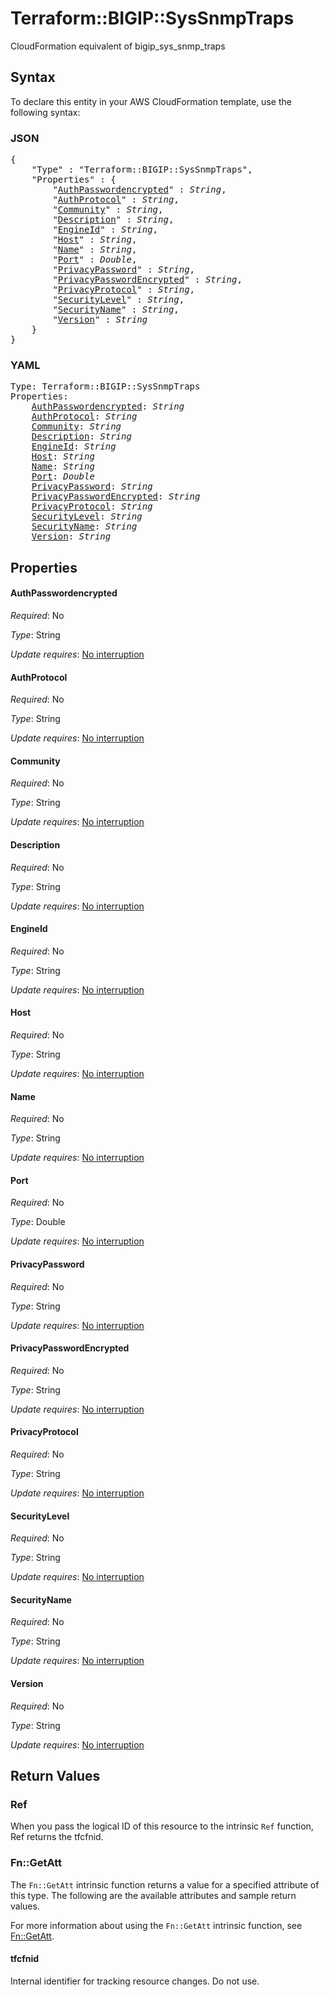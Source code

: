 # Terraform::BIGIP::SysSnmpTraps

CloudFormation equivalent of bigip_sys_snmp_traps

## Syntax

To declare this entity in your AWS CloudFormation template, use the following syntax:

### JSON

<pre>
{
    "Type" : "Terraform::BIGIP::SysSnmpTraps",
    "Properties" : {
        "<a href="#authpasswordencrypted" title="AuthPasswordencrypted">AuthPasswordencrypted</a>" : <i>String</i>,
        "<a href="#authprotocol" title="AuthProtocol">AuthProtocol</a>" : <i>String</i>,
        "<a href="#community" title="Community">Community</a>" : <i>String</i>,
        "<a href="#description" title="Description">Description</a>" : <i>String</i>,
        "<a href="#engineid" title="EngineId">EngineId</a>" : <i>String</i>,
        "<a href="#host" title="Host">Host</a>" : <i>String</i>,
        "<a href="#name" title="Name">Name</a>" : <i>String</i>,
        "<a href="#port" title="Port">Port</a>" : <i>Double</i>,
        "<a href="#privacypassword" title="PrivacyPassword">PrivacyPassword</a>" : <i>String</i>,
        "<a href="#privacypasswordencrypted" title="PrivacyPasswordEncrypted">PrivacyPasswordEncrypted</a>" : <i>String</i>,
        "<a href="#privacyprotocol" title="PrivacyProtocol">PrivacyProtocol</a>" : <i>String</i>,
        "<a href="#securitylevel" title="SecurityLevel">SecurityLevel</a>" : <i>String</i>,
        "<a href="#securityname" title="SecurityName">SecurityName</a>" : <i>String</i>,
        "<a href="#version" title="Version">Version</a>" : <i>String</i>
    }
}
</pre>

### YAML

<pre>
Type: Terraform::BIGIP::SysSnmpTraps
Properties:
    <a href="#authpasswordencrypted" title="AuthPasswordencrypted">AuthPasswordencrypted</a>: <i>String</i>
    <a href="#authprotocol" title="AuthProtocol">AuthProtocol</a>: <i>String</i>
    <a href="#community" title="Community">Community</a>: <i>String</i>
    <a href="#description" title="Description">Description</a>: <i>String</i>
    <a href="#engineid" title="EngineId">EngineId</a>: <i>String</i>
    <a href="#host" title="Host">Host</a>: <i>String</i>
    <a href="#name" title="Name">Name</a>: <i>String</i>
    <a href="#port" title="Port">Port</a>: <i>Double</i>
    <a href="#privacypassword" title="PrivacyPassword">PrivacyPassword</a>: <i>String</i>
    <a href="#privacypasswordencrypted" title="PrivacyPasswordEncrypted">PrivacyPasswordEncrypted</a>: <i>String</i>
    <a href="#privacyprotocol" title="PrivacyProtocol">PrivacyProtocol</a>: <i>String</i>
    <a href="#securitylevel" title="SecurityLevel">SecurityLevel</a>: <i>String</i>
    <a href="#securityname" title="SecurityName">SecurityName</a>: <i>String</i>
    <a href="#version" title="Version">Version</a>: <i>String</i>
</pre>

## Properties

#### AuthPasswordencrypted

_Required_: No

_Type_: String

_Update requires_: [No interruption](https://docs.aws.amazon.com/AWSCloudFormation/latest/UserGuide/using-cfn-updating-stacks-update-behaviors.html#update-no-interrupt)

#### AuthProtocol

_Required_: No

_Type_: String

_Update requires_: [No interruption](https://docs.aws.amazon.com/AWSCloudFormation/latest/UserGuide/using-cfn-updating-stacks-update-behaviors.html#update-no-interrupt)

#### Community

_Required_: No

_Type_: String

_Update requires_: [No interruption](https://docs.aws.amazon.com/AWSCloudFormation/latest/UserGuide/using-cfn-updating-stacks-update-behaviors.html#update-no-interrupt)

#### Description

_Required_: No

_Type_: String

_Update requires_: [No interruption](https://docs.aws.amazon.com/AWSCloudFormation/latest/UserGuide/using-cfn-updating-stacks-update-behaviors.html#update-no-interrupt)

#### EngineId

_Required_: No

_Type_: String

_Update requires_: [No interruption](https://docs.aws.amazon.com/AWSCloudFormation/latest/UserGuide/using-cfn-updating-stacks-update-behaviors.html#update-no-interrupt)

#### Host

_Required_: No

_Type_: String

_Update requires_: [No interruption](https://docs.aws.amazon.com/AWSCloudFormation/latest/UserGuide/using-cfn-updating-stacks-update-behaviors.html#update-no-interrupt)

#### Name

_Required_: No

_Type_: String

_Update requires_: [No interruption](https://docs.aws.amazon.com/AWSCloudFormation/latest/UserGuide/using-cfn-updating-stacks-update-behaviors.html#update-no-interrupt)

#### Port

_Required_: No

_Type_: Double

_Update requires_: [No interruption](https://docs.aws.amazon.com/AWSCloudFormation/latest/UserGuide/using-cfn-updating-stacks-update-behaviors.html#update-no-interrupt)

#### PrivacyPassword

_Required_: No

_Type_: String

_Update requires_: [No interruption](https://docs.aws.amazon.com/AWSCloudFormation/latest/UserGuide/using-cfn-updating-stacks-update-behaviors.html#update-no-interrupt)

#### PrivacyPasswordEncrypted

_Required_: No

_Type_: String

_Update requires_: [No interruption](https://docs.aws.amazon.com/AWSCloudFormation/latest/UserGuide/using-cfn-updating-stacks-update-behaviors.html#update-no-interrupt)

#### PrivacyProtocol

_Required_: No

_Type_: String

_Update requires_: [No interruption](https://docs.aws.amazon.com/AWSCloudFormation/latest/UserGuide/using-cfn-updating-stacks-update-behaviors.html#update-no-interrupt)

#### SecurityLevel

_Required_: No

_Type_: String

_Update requires_: [No interruption](https://docs.aws.amazon.com/AWSCloudFormation/latest/UserGuide/using-cfn-updating-stacks-update-behaviors.html#update-no-interrupt)

#### SecurityName

_Required_: No

_Type_: String

_Update requires_: [No interruption](https://docs.aws.amazon.com/AWSCloudFormation/latest/UserGuide/using-cfn-updating-stacks-update-behaviors.html#update-no-interrupt)

#### Version

_Required_: No

_Type_: String

_Update requires_: [No interruption](https://docs.aws.amazon.com/AWSCloudFormation/latest/UserGuide/using-cfn-updating-stacks-update-behaviors.html#update-no-interrupt)

## Return Values

### Ref

When you pass the logical ID of this resource to the intrinsic `Ref` function, Ref returns the tfcfnid.

### Fn::GetAtt

The `Fn::GetAtt` intrinsic function returns a value for a specified attribute of this type. The following are the available attributes and sample return values.

For more information about using the `Fn::GetAtt` intrinsic function, see [Fn::GetAtt](https://docs.aws.amazon.com/AWSCloudFormation/latest/UserGuide/intrinsic-function-reference-getatt.html).

#### tfcfnid

Internal identifier for tracking resource changes. Do not use.

